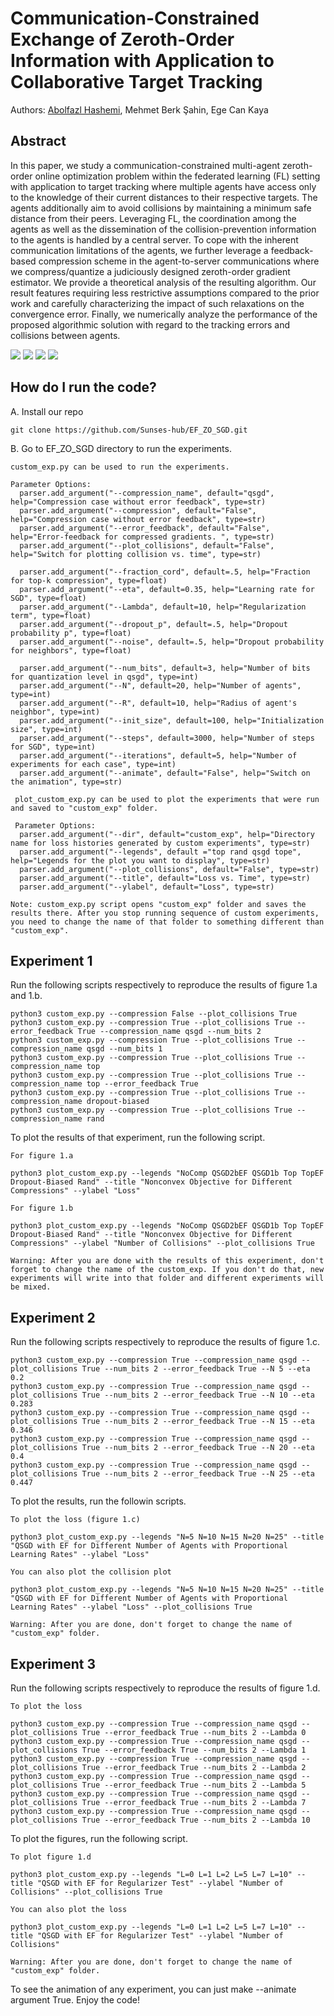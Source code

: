 # Communication-Constrained Exchange of Zeroth-Order Information with Application to Collaborative Target Tracking

Authors: [Abolfazl Hashemi](https://abolfazlh.github.io/), Mehmet Berk Şahin, Ege Can Kaya 

## Abstract

In this paper, we study a communication-constrained multi-agent zeroth-order online optimization problem within the federated learning (FL) setting with application to target tracking where multiple agents have access only to the knowledge of their current distances to their respective targets. The agents additionally aim to avoid collisions by maintaining a minimum safe distance from their peers. Leveraging FL, the coordination among the agents as well as the  dissemination of the collision-prevention information to the agents is handled by a central server. To cope with the inherent communication limitations of the agents, we further leverage a feedback-based compression scheme in the agent-to-server communications where we compress/quantize a judiciously designed zeroth-order gradient estimator. We provide a theoretical analysis of the resulting algorithm. Our result features requiring  less restrictive assumptions compared to the prior work and carefully characterizing the impact of such relaxations on the convergence error. Finally, we numerically analyze the performance of the proposed algorithmic solution with regard to the tracking errors and collisions between agents.

![](LossForDifferentComp.png) 
![](CollForCompressions.png)
![](QSDEFLamb.png)
![](QSGDEFN.png)

## How do I run the code? 

A. Install our repo 

```
git clone https://github.com/Sunses-hub/EF_ZO_SGD.git
```
B. Go to EF_ZO_SGD directory to run the experiments. 
```
custom_exp.py can be used to run the experiments. 

Parameter Options: 
  parser.add_argument("--compression_name", default="qsgd", help="Compression case without error feedback", type=str)
  parser.add_argument("--compression", default="False", help="Compression case without error feedback", type=str)
  parser.add_argument("--error_feedback", default="False", help="Error-feedback for compressed gradients. ", type=str)
  parser.add_argument("--plot_collisions", default="False", help="Switch for plotting collision vs. time", type=str)

  parser.add_argument("--fraction_cord", default=.5, help="Fraction for top-k compression", type=float)
  parser.add_argument("--eta", default=0.35, help="Learning rate for SGD", type=float)
  parser.add_argument("--Lambda", default=10, help="Regularization term", type=float)
  parser.add_argument("--dropout_p", default=.5, help="Dropout probability p", type=float)
  parser.add_argument("--noise", default=.5, help="Dropout probability for neighbors", type=float)

  parser.add_argument("--num_bits", default=3, help="Number of bits for quantization level in qsgd", type=int)
  parser.add_argument("--N", default=20, help="Number of agents", type=int)
  parser.add_argument("--R", default=10, help="Radius of agent's neighbor", type=int)
  parser.add_argument("--init_size", default=100, help="Initialization size", type=int)
  parser.add_argument("--steps", default=3000, help="Number of steps for SGD", type=int)
  parser.add_argument("--iterations", default=5, help="Number of experiments for each case", type=int)
  parser.add_argument("--animate", default="False", help="Switch on the animation", type=str)
  
 plot_custom_exp.py can be used to plot the experiments that were run and saved to "custom_exp" folder. 
 
 Parameter Options:
  parser.add_argument("--dir", default="custom_exp", help="Directory name for loss histories generated by custom experiments", type=str)
  parser.add_argument("--legends", default ="top rand qsgd tope", help="Legends for the plot you want to display", type=str)
  parser.add_argument("--plot_collisions", default="False", type=str)
  parser.add_argument("--title", default="Loss vs. Time", type=str)
  parser.add_argument("--ylabel", default="Loss", type=str)
  
Note: custom_exp.py script opens "custom_exp" folder and saves the results there. After you stop running sequence of custom experiments, you need to change the name of that folder to something different than "custom_exp".
```

## Experiment 1 

Run the following scripts respectively to reproduce the results of figure 1.a and 1.b. 
```
python3 custom_exp.py --compression False --plot_collisions True 
python3 custom_exp.py --compression True --plot_collisions True --error_feedback True --compression_name qsgd --num_bits 2 
python3 custom_exp.py --compression True --plot_collisions True --compression_name qsgd --num_bits 1 
python3 custom_exp.py --compression True --plot_collisions True --compression_name top
python3 custom_exp.py --compression True --plot_collisions True --compression_name top --error_feedback True 
python3 custom_exp.py --compression True --plot_collisions True --compression_name dropout-biased 
python3 custom_exp.py --compression True --plot_collisions True --compression_name rand 
```

To plot the results of that experiment, run the following script.
```
For figure 1.a

python3 plot_custom_exp.py --legends "NoComp QSGD2bEF QSGD1b Top TopEF Dropout-Biased Rand" --title "Nonconvex Objective for Different Compressions" --ylabel "Loss"

For figure 1.b 

python3 plot_custom_exp.py --legends "NoComp QSGD2bEF QSGD1b Top TopEF Dropout-Biased Rand" --title "Nonconvex Objective for Different Compressions" --ylabel "Number of Collisions" --plot_collisions True

Warning: After you are done with the results of this experiment, don't forget to change the name of the custom_exp. If you don't do that, new experiments will write into that folder and different experiments will be mixed. 

```

## Experiment 2 

Run the following scripts respectively to reproduce the results of figure 1.c. 

```
python3 custom_exp.py --compression True --compression_name qsgd --plot_collisions True --num_bits 2 --error_feedback True --N 5 --eta 0.2
python3 custom_exp.py --compression True --compression_name qsgd --plot_collisions True --num_bits 2 --error_feedback True --N 10 --eta 0.283
python3 custom_exp.py --compression True --compression_name qsgd --plot_collisions True --num_bits 2 --error_feedback True --N 15 --eta 0.346
python3 custom_exp.py --compression True --compression_name qsgd --plot_collisions True --num_bits 2 --error_feedback True --N 20 --eta 0.4
python3 custom_exp.py --compression True --compression_name qsgd --plot_collisions True --num_bits 2 --error_feedback True --N 25 --eta 0.447
```

To plot the results, run the followin scripts.
```
To plot the loss (figure 1.c)

python3 plot_custom_exp.py --legends "N=5 N=10 N=15 N=20 N=25" --title "QSGD with EF for Different Number of Agents with Proportional Learning Rates" --ylabel "Loss"

You can also plot the collision plot

python3 plot_custom_exp.py --legends "N=5 N=10 N=15 N=20 N=25" --title "QSGD with EF for Different Number of Agents with Proportional Learning Rates" --ylabel "Loss" --plot_collisions True 

Warning: After you are done, don't forget to change the name of "custom_exp" folder. 
```

## Experiment 3 

Run the following scripts respectively to reproduce the results of figure 1.d. 

```
To plot the loss 

python3 custom_exp.py --compression True --compression_name qsgd --plot_collisions True --error_feedback True --num_bits 2 --Lambda 0 
python3 custom_exp.py --compression True --compression_name qsgd --plot_collisions True --error_feedback True --num_bits 2 --Lambda 1
python3 custom_exp.py --compression True --compression_name qsgd --plot_collisions True --error_feedback True --num_bits 2 --Lambda 2 
python3 custom_exp.py --compression True --compression_name qsgd --plot_collisions True --error_feedback True --num_bits 2 --Lambda 5 
python3 custom_exp.py --compression True --compression_name qsgd --plot_collisions True --error_feedback True --num_bits 2 --Lambda 7 
python3 custom_exp.py --compression True --compression_name qsgd --plot_collisions True --error_feedback True --num_bits 2 --Lambda 10 
```

To plot the figures, run the following script. 
```
To plot figure 1.d 

python3 plot_custom_exp.py --legends "L=0 L=1 L=2 L=5 L=7 L=10" --title "QSGD with EF for Regularizer Test" --ylabel "Number of Collisions" --plot_collisions True 

You can also plot the loss 

python3 plot_custom_exp.py --legends "L=0 L=1 L=2 L=5 L=7 L=10" --title "QSGD with EF for Regularizer Test" --ylabel "Number of Collisions"

Warning: After you are done, don't forget to change the name of "custom_exp" folder. 
```

To see the animation of any experiment, you can just make --animate argument True. Enjoy the code! 
